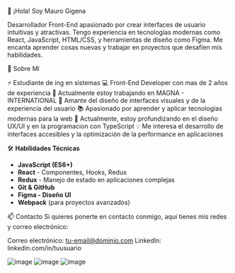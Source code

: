 👋 ¡Hola! Soy Mauro Gigena

Desarrollador Front-End apasionado por crear interfaces de usuario intuitivas y atractivas. Tengo experiencia en tecnologías modernas como React, JavaScript, HTML/CSS, y herramientas de diseño como Figma. Me encanta aprender cosas nuevas y trabajar en proyectos que desafíen mis habilidades.

🚀 Sobre Mí

⚡ Estudiante de ing en sistemas
💻 Front-End Developer con mas de 2 años de experiencia
🔭 Actualmente estoy trabajando en MAGNA - INTERNATIONAL
🎨 Amante del diseño de interfaces visuales y de la experiencia del usuario
📚 Apasionado por aprender y aplicar tecnologías modernas para la web
🌱 Actualmente, estoy profundizando en el diseño UX/UI y en la programacion con TypeScript
💡 Me interesa el desarrollo de interfaces accesibles y la optimización de la performance en aplicaciones

🛠️ **Habilidades Técnicas**
- **JavaScript (ES6+)**
- **React** - Componentes, Hooks, Redux
- **Redux** - Manejo de estado en aplicaciones complejas
- **Git & GitHub**
- **Figma - Diseño UI**
- **Webpack** (para proyectos avanzados)

📫 Contacto
Si quieres ponerte en contacto conmigo, aquí tienes mis redes y correo electrónico:

Correo electrónico: tu-email@dominio.com
LinkedIn: linkedin.com/in/tuusuario


![image](https://img.shields.io/badge/Bootstrap-563D7C?style=for-the-badge&logo=bootstrap&logoColor=white)
![image](https://img.shields.io/badge/Adobe%20XD-470137?style=for-the-badge&logo=Adobe%20XD&logoColor=#FF61F6)
![image](https://img.shields.io/badge/Figma-F24E1E?style=for-the-badge&logo=figma&logoColor=white)


